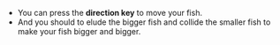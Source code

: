 * You can press the **direction key** to move your fish.  
* And you should to elude the bigger fish and collide the smaller fish to make your fish bigger and bigger.

